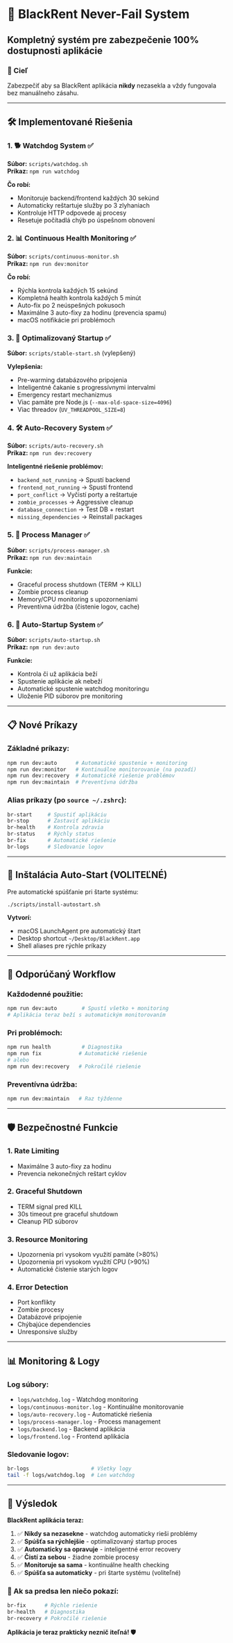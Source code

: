 # 🚀 BlackRent Never-Fail System
## Kompletný systém pre zabezpečenie 100% dostupnosti aplikácie

### 🎯 Cieľ
Zabezpečiť aby sa BlackRent aplikácia **nikdy** nezasekla a vždy fungovala bez manuálneho zásahu.

---

## 🛠️ Implementované Riešenia

### 1. 🐕 **Watchdog System** ✅
**Súbor:** `scripts/watchdog.sh`  
**Príkaz:** `npm run watchdog`

**Čo robí:**
- Monitoruje backend/frontend každých 30 sekúnd
- Automaticky reštartuje služby po 3 zlyhaniach
- Kontroluje HTTP odpovede aj procesy
- Resetuje počítadlá chýb po úspešnom obnovení

### 2. 📊 **Continuous Health Monitoring** ✅
**Súbor:** `scripts/continuous-monitor.sh`  
**Príkaz:** `npm run dev:monitor`

**Čo robí:**
- Rýchla kontrola každých 15 sekúnd
- Kompletná health kontrola každých 5 minút
- Auto-fix po 2 neúspešných pokusoch
- Maximálne 3 auto-fixy za hodinu (prevencia spamu)
- macOS notifikácie pri problémoch

### 3. 🚀 **Optimalizovaný Startup** ✅
**Súbor:** `scripts/stable-start.sh` (vylepšený)

**Vylepšenia:**
- Pre-warming databázového pripojenia
- Inteligentné čakanie s progressívnymi intervalmi
- Emergency restart mechanizmus
- Viac pamäte pre Node.js (`--max-old-space-size=4096`)
- Viac threadov (`UV_THREADPOOL_SIZE=8`)

### 4. 🛠️ **Auto-Recovery System** ✅
**Súbor:** `scripts/auto-recovery.sh`  
**Príkaz:** `npm run dev:recovery`

**Inteligentné riešenie problémov:**
- `backend_not_running` → Spustí backend
- `frontend_not_running` → Spustí frontend  
- `port_conflict` → Vyčistí porty a reštartuje
- `zombie_processes` → Aggressive cleanup
- `database_connection` → Test DB + restart
- `missing_dependencies` → Reinstall packages

### 5. 🔄 **Process Manager** ✅
**Súbor:** `scripts/process-manager.sh`  
**Príkaz:** `npm run dev:maintain`

**Funkcie:**
- Graceful process shutdown (TERM → KILL)
- Zombie process cleanup
- Memory/CPU monitoring s upozorneniami
- Preventívna údržba (čistenie logov, cache)

### 6. 🚀 **Auto-Startup System** ✅
**Súbor:** `scripts/auto-startup.sh`  
**Príkaz:** `npm run dev:auto`

**Funkcie:**
- Kontrola či už aplikácia beží
- Spustenie aplikácie ak nebeží
- Automatické spustenie watchdog monitoringu
- Uloženie PID súborov pre monitoring

---

## 📋 Nové Príkazy

### Základné príkazy:
```bash
npm run dev:auto      # Automatické spustenie + monitoring
npm run dev:monitor   # Kontinuálne monitorovanie (na pozadí)
npm run dev:recovery  # Automatické riešenie problémov
npm run dev:maintain  # Preventívna údržba
```

### Alias príkazy (po `source ~/.zshrc`):
```bash
br-start     # Spustiť aplikáciu
br-stop      # Zastaviť aplikáciu  
br-health    # Kontrola zdravia
br-status    # Rýchly status
br-fix       # Automatické riešenie
br-logs      # Sledovanie logov
```

---

## 🚀 Inštalácia Auto-Start (VOLITEĽNÉ)

Pre automatické spúšťanie pri štarte systému:

```bash
./scripts/install-autostart.sh
```

**Vytvorí:**
- macOS LaunchAgent pre automatický štart
- Desktop shortcut `~/Desktop/BlackRent.app`
- Shell aliases pre rýchle príkazy

---

## 🔄 Odporúčaný Workflow

### Každodenné použitie:
```bash
npm run dev:auto        # Spustí všetko + monitoring
# Aplikácia teraz beží s automatickým monitorovaním
```

### Pri problémoch:
```bash
npm run health          # Diagnostika
npm run fix            # Automatické riešenie
# alebo
npm run dev:recovery   # Pokročilé riešenie
```

### Preventívna údržba:
```bash
npm run dev:maintain   # Raz týždenne
```

---

## 🛡️ Bezpečnostné Funkcie

### 1. **Rate Limiting**
- Maximálne 3 auto-fixy za hodinu
- Prevencia nekonečných reštart cyklov

### 2. **Graceful Shutdown**
- TERM signal pred KILL
- 30s timeout pre graceful shutdown
- Cleanup PID súborov

### 3. **Resource Monitoring**
- Upozornenia pri vysokom využití pamäte (>80%)
- Upozornenia pri vysokom využití CPU (>90%)
- Automatické čistenie starých logov

### 4. **Error Detection**
- Port konflikty
- Zombie procesy  
- Databázové pripojenie
- Chýbajúce dependencies
- Unresponsive služby

---

## 📊 Monitoring & Logy

### Log súbory:
- `logs/watchdog.log` - Watchdog monitoring
- `logs/continuous-monitor.log` - Kontinuálne monitorovanie  
- `logs/auto-recovery.log` - Automatické riešenia
- `logs/process-manager.log` - Process management
- `logs/backend.log` - Backend aplikácia
- `logs/frontend.log` - Frontend aplikácia

### Sledovanie logov:
```bash
br-logs                    # Všetky logy
tail -f logs/watchdog.log  # Len watchdog
```

---

## 🎉 Výsledok

**BlackRent aplikácia teraz:**
1. ✅ **Nikdy sa nezasekne** - watchdog automaticky rieši problémy
2. ✅ **Spúšťa sa rýchlejšie** - optimalizovaný startup proces  
3. ✅ **Automaticky sa opravuje** - inteligentné error recovery
4. ✅ **Čistí za sebou** - žiadne zombie procesy
5. ✅ **Monitoruje sa sama** - kontinuálne health checking
6. ✅ **Spúšťa sa automaticky** - pri štarte systému (voliteľné)

### 🚨 Ak sa predsa len niečo pokazí:
```bash
br-fix      # Rýchle riešenie
br-health   # Diagnostika  
br-recovery # Pokročilé riešenie
```

**Aplikácia je teraz prakticky neznič iteľná! 🛡️**
